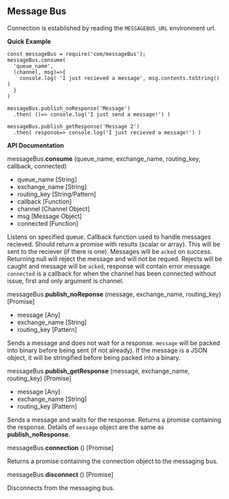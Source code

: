 ## Message Bus

Connection is established by reading the `MESSAGEBUS_URL` environment url.

**Quick Example**
```
const messageBus = require('com/messageBus');
messageBus.consume(
  'queue_name',
  (channel, msg)=>{
    console.log( 'I just recieved a message', msg.contents.toString() )
  }
)

messageBus.publish_noResponse('Message')
  .then( ()=> console.log('I just send a message!') )

messageBus.publish_getResponse('Message 2')
  .then( response=> console.log('I just recieved a message!') )
```

**API Documentation**

messageBus.**consume** (queue_name, exchange_name, routing_key, callback, connected)
 * queue_name [String]
 * exchange_name [String]
 * routing_key [String/Pattern]
 * callback [Function]
  * channel [Channel Object]
  * msg [Message Object]
 * connected [Function]

Listens on specified queue. Callback function used to handle messages recieved. Should return a promise with results (scalar or array). This will be sent to the reciever (if there is one). Messages will be `acked` on success. Returning null will reject the message and will not be requed. Rejects will be caught and message will be `acked`, response will contain error message. `connected` is a callback for when the channel has been connected without issue, first and only argument is channel.


messageBus.**publish_noReponse** (message, exchange_name, routing_key) [Promise]

 * message [Any]
 * exchange_name [String]
 * routing_key [Pattern]

Sends a message and does not wait for a response. `message` will be packed into binary before being sent (if not already). If the message is a JSON object, it will be stringified before being packed into a binary.


messageBus.**publish_getResponse** (message, exchange_name, routing_key) [Promise]

 * message [Any]
 * exchange_name [String]
 * routing_key [Pattern]

Sends a message and waits for the response. Returns a promise containing the response. Details of `message` object are the same as **publish_noResponse**. 


messageBus.**connection** () [Promise]

Returns a promise containing the connection object to the messaging bus.


messageBus.**disconnect** () [Promise]

 Disconnects from the messaging bus.